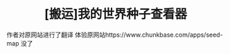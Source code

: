 <h1 style="text-align: center;">[搬运]我的世界种子查看器</h1>
作者对原网站进行了翻译
体验原网站https://www.chunkbase.com/apps/seed-map
没了
